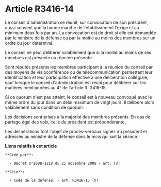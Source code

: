 # Article R3416-14

Le conseil d'administration se réunit, sur convocation de son président, aussi souvent que la bonne marche de l'établissement
l'exige et au minimum deux fois par an. La convocation est de droit si elle est demandée par le ministre de la défense ou par
la moitié au moins des membres sur un ordre du jour déterminé. 

Le conseil ne peut délibérer valablement que si la moitié au moins de ses membres est présente ou réputée présente. 

Sont réputés présents les membres participant à la réunion du conseil par des moyens de visioconférence ou de
télécommunication permettant leur identification et leur participation effective à une délibération collégiale, sauf lorsque
le conseil d'administration est réuni pour délibérer sur les matières mentionnées au 4° de l'article R. 3416-15. 

Si ce quorum n'est pas atteint, le conseil est à nouveau convoqué avec le même ordre du jour dans un délai maximum de vingt
jours. Il délibère alors valablement sans condition de quorum. 

Les décisions sont prises à la majorité des membres présents. En cas de partage égal des voix, celle du président est
prépondérante. 

Les délibérations font l'objet de procès-verbaux signés du président et adressés au ministre de la défense dans le mois qui
suit la séance.

**Liens relatifs à cet article**

	**Créé par**:

	  - Décret n°2008-1219 du 25 novembre 2008 - art. (V)

	**Cite**:

	  - Code de la défense. - art. R3416-15 (V)
